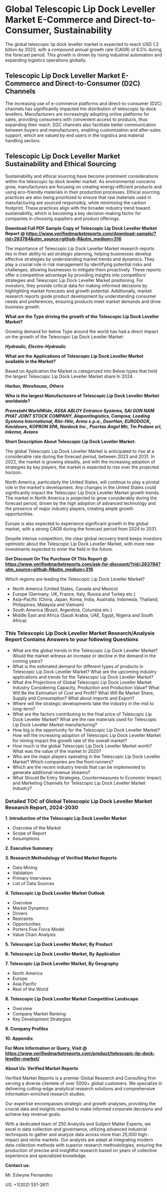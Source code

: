 <h1>Global Telescopic Lip Dock Leveller Market E-Commerce and Direct-to-Consumer, Sustainability</h1><p class=""><p>The global telescopic lip dock leveller market is expected to reach USD 1.2 billion by 2023, with a compound annual growth rate (CAGR) of 6.5% during the forecast period. This growth is driven by rising industrial automation and expanding logistics operations globally.</p><h2>Telescopic Lip Dock Leveller Market E-Commerce and Direct-to-Consumer (D2C) Channels</h2><p>The increasing use of e-commerce platforms and direct-to-consumer (D2C) channels has significantly impacted the distribution of telescopic lip dock levellers. Manufacturers are increasingly adopting online platforms for sales, providing consumers with convenient access to products, thus expanding their reach. D2C channels also facilitate better communication between buyers and manufacturers, enabling customization and after-sales support, which are valued by end users in the logistics and material handling sectors.</p><h2>Telescopic Lip Dock Leveller Market Sustainability and Ethical Sourcing</h2><p>Sustainability and ethical sourcing have become prominent considerations within the telescopic lip dock leveller market. As environmental concerns grow, manufacturers are focusing on creating energy-efficient products and using eco-friendly materials in their production processes. Ethical sourcing practices are also being prioritized to ensure that raw materials used in manufacturing are sourced responsibly, while minimizing the carbon footprint. These practices align with the broader industry trend toward sustainability, which is becoming a key decision-making factor for companies in choosing suppliers and product offerings.</p></p><p class=""><strong>Download Full PDF Sample Copy of Telescopic Lip Dock Leveller Market Report @ <a href="https://www.verifiedmarketreports.com/download-sample/?rid=263784&utm_source=github-R&utm_medium=316" target="_blank">https://www.verifiedmarketreports.com/download-sample/?rid=263784&utm_source=github-R&utm_medium=316</a></strong></p><p>The importance of&nbsp;Telescopic Lip Dock Leveller Market research reports lies in their ability to aid strategic planning, helping businesses develop effective strategies by understanding market trends and dynamics. They play a crucial role in risk management by identifying potential risks and challenges, allowing businesses to mitigate them proactively. These reports offer a competitive advantage by providing insights into competitors' strategies and Telescopic Lip Dock Leveller Market positioning. For investors, they provide critical data for making informed decisions by highlighting market forecasts and growth potential. Additionally, market research reports guide product development by understanding consumer needs and preferences, ensuring products meet market demands and drive business growth.</p><p><strong>What are the&nbsp;Type driving the growth of the Telescopic Lip Dock Leveller Market?</strong></p><p id="" class="">Growing demand for below Type around the world has had a direct impact on the growth of the Telescopic Lip Dock Leveller Market:</p><p class=""><em><strong>Hydraulic, Electro-Hydraulic</strong></em></p><p class=""><strong>What are the&nbsp;Applications&nbsp;of Telescopic Lip Dock Leveller Market available in the Market?</strong></p><p id="" class="">Based on Application the Market is categorized into Below types that held the largest Telescopic Lip Dock Leveller Market share In 2024.</p><p class=""><em><strong>Harbor, Warehouse, Others</strong></em></p><p class=""><strong>Who is the largest Manufacturers of Telescopic Lip Dock Leveller Market worldwide?</strong></p><p><em><strong>Promstahl WorldWide, ASSA ABLOY Entrance Systems, SAI GON NAM PHAT JOINT STOCK COMPANY, Alapontlogistics, Campisa, Loading Systems International, Rite-Hite, Armo s.p.a., DoorHan, EURODOCK, Kavidoors, KOPRON SPA, Nordock Inc., Puertas Angel Mir, Tm Pedane srl, Inkema, Avians</strong></em></p><p id="" class=""><strong>Short Description About Telescopic Lip Dock Leveller Market:</strong></p><p>The global Telescopic Lip Dock Leveller Market is anticipated to rise at a considerable rate during the forecast period, between 2023 and 2031. In 2022, the market is growing steadily, and with the increasing adoption of strategies by key players, the market is expected to rise over the projected horizon.</p><p>North America, particularly the United States, will continue to play a pivotal role in the market's development. Any changes in the United States could significantly impact the Telescopic Lip Dock Leveller Market growth trends. The market in North America is projected to grow considerably during the forecast period, driven by the high adoption of advanced technology and the presence of major industry players, creating ample growth opportunities.</p><p>Europe is also expected to experience significant growth in the global market, with a strong CAGR during the forecast period from 2024 to 2031.</p><p>Despite intense competition, the clear global recovery trend keeps investors optimistic about the Telescopic Lip Dock Leveller Market, with more new investments expected to enter the field in the future.</p><p id="" class=""><strong>Get Discount On The Purchase Of This Report @ <a href="https://www.verifiedmarketreports.com/ask-for-discount/?rid=263784?utm_source=github-R&utm_medium=316" target="_blank">https://www.verifiedmarketreports.com/ask-for-discount/?rid=263784?utm_source=github-R&utm_medium=316</a></strong></p><p class="">Which regions are leading the Telescopic Lip Dock Leveller Market?</p><ul><li>North America (United States, Canada and Mexico)</li><li>Europe (Germany, UK, France, Italy, Russia and Turkey etc.)</li><li>Asia-Pacific (China, Japan, Korea, India, Australia, Indonesia, Thailand, Philippines, Malaysia and Vietnam)</li><li>South America (Brazil, Argentina, Columbia etc.)</li><li>Middle East and Africa (Saudi Arabia, UAE, Egypt, Nigeria and South Africa)</li></ul><h3 id="" class="">This Telescopic Lip Dock Leveller Market Research/Analysis Report Contains Answers to your following Questions</h3><ul><li>What are the global trends in the Telescopic Lip Dock Leveller Market? Would the market witness an increase or decline in the demand in the coming years?</li><li>What is the estimated demand for different types of products in Telescopic Lip Dock Leveller Market? What are the upcoming industry applications and trends for the Telescopic Lip Dock Leveller Market?</li><li>What Are Projections of Global Telescopic Lip Dock Leveller Market Industry Considering Capacity, Production and Production Value? What Will Be the Estimation of Cost and Profit? What Will Be Market Share, Supply and Consumption? What about imports and Export?</li><li>Where will the strategic developments take the industry in the mid to long-term?</li><li>What are the factors contributing to the final price of Telescopic Lip Dock Leveller Market? What are the raw materials used for Telescopic Lip Dock Leveller Market manufacturing?</li><li>How big is the opportunity for the Telescopic Lip Dock Leveller Market? How will the increasing adoption of Telescopic Lip Dock Leveller Market for mining impact the growth rate of the overall market?</li><li>How much is the global Telescopic Lip Dock Leveller Market worth? What was the value of the market In 2020?</li><li>Who are the major players operating in the Telescopic Lip Dock Leveller Market? Which companies are the front runners?</li><li>Which are the recent industry trends that can be implemented to generate additional revenue streams?</li><li>What Should Be Entry Strategies, Countermeasures to Economic Impact, and Marketing Channels for Telescopic Lip Dock Leveller Market Industry?</li></ul><h3 id="" class="">Detailed TOC of Global Telescopic Lip Dock Leveller Market Research Report, 2024-2030</h3><p id="" class=""><strong>1. Introduction of the Telescopic Lip Dock Leveller Market</strong></p><ul><li>Overview of the Market</li><li>Scope of Report</li><li>Assumptions</li></ul><p id="" class=""><strong>2. Executive Summary</strong></p><p id="" class=""><strong>3. Research Methodology of Verified Market Reports</strong></p><ul><li>Data Mining</li><li>Validation</li><li>Primary Interviews</li><li>List of Data Sources</li></ul><p id="" class=""><strong>4. Telescopic Lip Dock Leveller Market Outlook</strong></p><ul><li>Overview</li><li>Market Dynamics</li><li>Drivers</li><li>Restraints</li><li>Opportunities</li><li>Porters Five Force Model</li><li>Value Chain Analysis</li></ul><p id="" class=""><strong>5. Telescopic Lip Dock Leveller Market, By Product</strong></p><p id="" class=""><strong>6. Telescopic Lip Dock Leveller Market, By Application</strong></p><p id="" class=""><strong>7. Telescopic Lip Dock Leveller Market, By Geography</strong></p><ul><li>North America</li><li>Europe</li><li>Asia Pacific</li><li>Rest of the World</li></ul><p id="" class=""><strong>8. Telescopic Lip Dock Leveller Market Competitive Landscape</strong></p><ul><li>Overview</li><li>Company Market Ranking</li><li>Key Development Strategies</li></ul><p id="" class=""><strong>9. Company Profiles</strong></p><p id="" class=""><strong>10. Appendix</strong></p><p id="" class=""><strong>For More Information or Query, Visit @ <a href="https://www.verifiedmarketreports.com/product/telescopic-lip-dock-leveller-market/" target="_blank">https://www.verifiedmarketreports.com/product/telescopic-lip-dock-leveller-market/</a></strong></p><p id="" class=""><strong>About Us: Verified Market Reports</strong></p><p id="" class="">Verified Market Reports is a premier Global Research and Consulting firm serving a diverse clientele of over 5000+ global customers. We specialize in delivering cutting-edge analytical research solutions and comprehensive information-enriched research studies.</p><p id="" class="">Our expertise encompasses strategic and growth analyses, providing the crucial data and insights required to make informed corporate decisions and achieve key revenue goals.</p><p id="" class="">With a dedicated team of 250 Analysts and Subject Matter Experts, we excel in data collection and governance, utilizing advanced industrial techniques to gather and analyze data across more than 25,000 high-impact and niche markets. Our analysts are adept at integrating modern data collection methods with superior research methodologies, ensuring the production of precise and insightful research based on years of collective experience and specialized knowledge.</p><p id="" class=""><strong>Contact us:</strong></p><p id="" class="">Mr. Edwyne Fernandes</p><p id="" class="">US: +1(302) 551-2611</p>